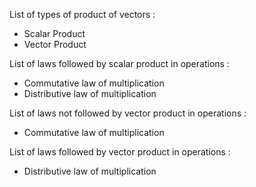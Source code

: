 List of types of product of vectors  :
- Scalar Product
- Vector Product

List of laws followed by scalar product in operations  :
- Commutative law of multiplication
- Distributive  law of multiplication

List of laws not followed by vector product in operations  :
- Commutative law of multiplication


List of laws followed by vector product in operations  :
- Distributive law of multiplication






